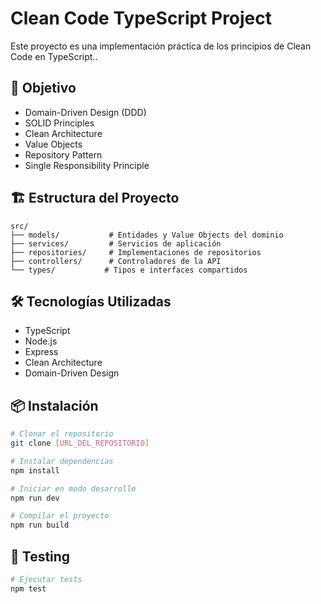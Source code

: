 # Clean Code TypeScript Project

Este proyecto es una implementación práctica de los principios de Clean Code en TypeScript..

## 🎯 Objetivo

- Domain-Driven Design (DDD)
- SOLID Principles
- Clean Architecture
- Value Objects
- Repository Pattern
- Single Responsibility Principle

## 🏗️ Estructura del Proyecto

```
src/
├── models/           # Entidades y Value Objects del dominio
├── services/         # Servicios de aplicación
├── repositories/     # Implementaciones de repositorios
├── controllers/      # Controladores de la API
└── types/           # Tipos e interfaces compartidos
```

## 🛠️ Tecnologías Utilizadas

- TypeScript
- Node.js
- Express
- Clean Architecture
- Domain-Driven Design

## 📦 Instalación

```bash
# Clonar el repositorio
git clone [URL_DEL_REPOSITORIO]

# Instalar dependencias
npm install

# Iniciar en modo desarrollo
npm run dev

# Compilar el proyecto
npm run build
```

## 🧪 Testing

```bash
# Ejecutar tests
npm test
```
